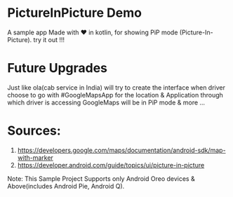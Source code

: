 # PictureInPicture Demo
A sample app Made with ❤ in kotlin, for showing PiP mode (Picture-In-Picture). try it out !!!

# Future Upgrades
Just like ola(cab service in India) will try to create the interface when driver choose to go with #GoogleMapsApp for the location 
& Application through which driver is accessing GoogleMaps will be in PiP mode & more ...

# Sources:
1. https://developers.google.com/maps/documentation/android-sdk/map-with-marker
2. https://developer.android.com/guide/topics/ui/picture-in-picture

Note:
This Sample Project Supports only Android Oreo devices & Above(includes Android Pie, Android Q).
